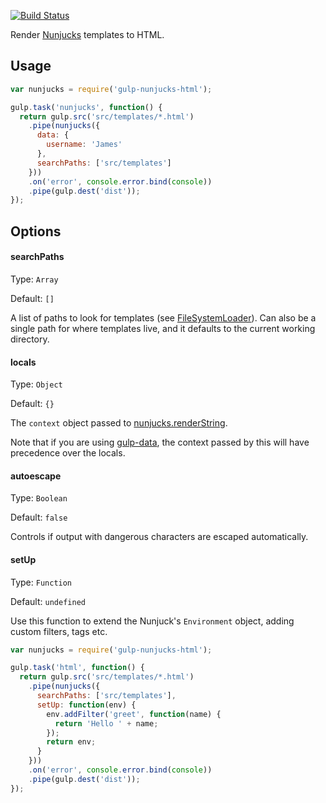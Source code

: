 [![Build Status](https://travis-ci.org/giaman/gulp-nunjucks-html.svg?branch=master)](https://travis-ci.org/giaman/gulp-nunjucks-html)

Render [Nunjucks](http://mozilla.github.io/nunjucks) templates to HTML.

## Usage

```js
var nunjucks = require('gulp-nunjucks-html');

gulp.task('nunjucks', function() {
  return gulp.src('src/templates/*.html')
    .pipe(nunjucks({
      data: {
        username: 'James'
      },
      searchPaths: ['src/templates']
    }))
    .on('error', console.error.bind(console))
    .pipe(gulp.dest('dist'));
});
```

## Options

#### searchPaths

Type: `Array`

Default: `[]`

A list of paths to look for templates (see [FileSystemLoader](http://mozilla.github.io/nunjucks/api.html#filesystemloader)).
Can also be a single path for where templates live, and it defaults to the current working directory.

#### locals

Type: `Object`

Default: `{}`

The `context` object passed to [nunjucks.renderString](http://mozilla.github.io/nunjucks/api.html#renderstring).

Note that if you are using [gulp-data](npmjs.org/package/gulp-data), the context passed by this will have precedence over the locals.

#### autoescape

Type: `Boolean`

Default: `false`

Controls if output with dangerous characters are escaped automatically.

#### setUp

Type: `Function`

Default: `undefined`

Use this function to extend the Nunjuck's `Environment` object, adding custom filters, tags etc.

```js
var nunjucks = require('gulp-nunjucks-html');

gulp.task('html', function() {
  return gulp.src('src/templates/*.html')
    .pipe(nunjucks({
      searchPaths: ['src/templates'],
      setUp: function(env) {
        env.addFilter('greet', function(name) {
          return 'Hello ' + name;
        });
        return env;
      }
    }))
    .on('error', console.error.bind(console))
    .pipe(gulp.dest('dist'));
});
```
